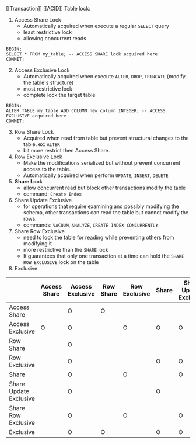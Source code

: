 [[Transaction]]
[[ACID]]
Table lock:
1. Access Share Lock
	* Automatically acquired when execute a regular `SELECT` query
	* least restrictive lock
	* allowing concurrent reads
```
BEGIN;
SELECT * FROM my_table; -- ACCESS SHARE lock acquired here
COMMIT;
```

2. Access Exclusive Lock
	* Automatically acquired when execute `ALTER`, `DROP`, `TRUNCATE` (modify the table's structure)
	* most restrictive lock
	* complete lock the target table
```
BEGIN; 
ALTER TABLE my_table ADD COLUMN new_column INTEGER; -- ACCESS EXCLUSIVE acquired here 
COMMIT;
```
3. Row Share Lock
	* Acquired when read from table but prevent structural changes to the table. ex: `ALTER`
	* bit more restrict then Access Share. 
4. Row Exclusive Lock
	* Make the modifications serialized but without prevent concurrent access to the table.
	* Automatically acquired when perform `UPDATE`, `INSERT`, `DELETE`
5. **Share Lock**
	 * allow concurrent read but block other transactions modify the table
	 * command: `Create Index`
1. Share Update Exclusive
	* for operations that require examining and possibly modifying the schema, other transactions can read the table but cannot modify the rows. 
	* commands: `VACUUM`, `ANALYZE`, `CREATE INDEX CONCURRENTLY`
2. Share Row Exclusive
	* need to lock the table for reading while preventing others from modifying it
	* more restrictive than the `SHARE` lock
	* It guarantees that only one transaction at a time can hold the `SHARE ROW EXCLUSIVE` lock on the table
3. Exclusive

|                        | Access Share | Access Exclusive | Row Share | Row Exclusive | Share | Share Update Exclusive | Share Row Exclusive | Exclusive |
| ---------------------- | ------------ | ---------------- | --------- | ------------- | ----- | ---------------------- | ------------------- | --------- |
| Access Share           |              |        O          |     O      |               |       |                       |                     |           |
| Access Exclusive       |     O         |        O          |           |      O         |  O     |       O                |          O           |           |
| Row Share              |              |        O          |           |               |       |                        |                     |           |
| Row Exclusive          |              |        O          |           |               |  O     |         O               |          O           |           |
| Share                  |              |        O          |           |      O         |       |         O               |          O           |           |
| Share Update Exclusive |              |        O          |           |               |  O     |                        |          O           |           |
| Share Row Exclusive    |              |        O          |           |      O         |       |         O               |                     |           |
| Exclusive              |              |        O          |     O      |               |  O     |        O                |          O           |           |

